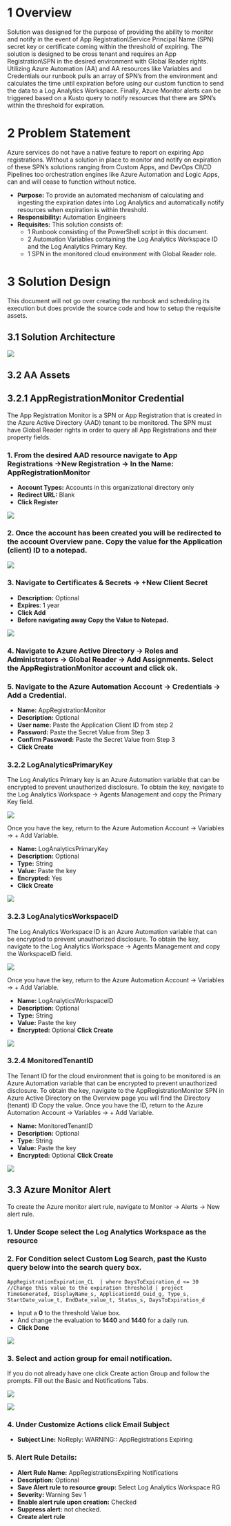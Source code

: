 # 1	Overview
Solution was designed for the purpose of providing the ability to monitor and notify in the event of App Registration\Service Principal Name (SPN) secret key or certificate coming within the threshold of expiring. The solution is designed to be cross tenant and requires an App Registration\SPN in the desired environment with Global Reader rights. Utilizing Azure Automation (AA) and AA resources like Variables and Credentials our runbook pulls an array of SPN’s from the environment and calculates the time until expiration before using our custom function to send the data to a Log Analytics Workspace. Finally, Azure Monitor alerts can be triggered based on a Kusto query to notify resources that there are SPN’s within the threshold for expiration.
# 2	Problem Statement
Azure services do not have a native feature to report on expiring App registrations. Without a solution in place to monitor and notify on expiration of these SPN’s solutions ranging from Custom Apps, and DevOps CI\CD Pipelines too orchestration engines like Azure Automation and Logic Apps, can and will cease to function without notice. 
-	**Purpose:** To provide an automated mechanism of calculating and ingesting the expiration dates into Log Analytics and automatically notify resources when expiration is within threshold.
-	**Responsibility:** Automation Engineers
-	**Requisites:** This solution consists of:
     -	1 Runbook consisting of the PowerShell script in this document. 
     -	2 Automation Variables containing the Log Analytics Workspace ID and the Log Analytics Primary Key.
     -	1 SPN in the monitored cloud environment with Global Reader role.
# 3	Solution Design
This document will not go over creating the runbook and scheduling its execution but does provide the source code and how to setup the requisite assets.
## 3.1 Solution Architecture
![](https://github.com/Cj-Scott/Get-AppRegistrationExpiration/blob/main/Images/Pic1.png)
## 3.2	AA Assets
## 3.2.1	AppRegistrationMonitor Credential
The App Registration Monitor is a SPN or App Registration that is created in the Azure Active Directory (AAD) tenant to be monitored. The SPN must have Global Reader rights in order to query all App Registrations and their property fields.
### 1.	From the desired AAD resource navigate to App Registrations ->New Registration -> In the Name: AppRegistrationMonitor
- **Account Types:** Accounts in this organizational directory only
- **Redirect URL:** Blank
- **Click Register**

![](https://github.com/Cj-Scott/Get-AppRegistrationExpiration/blob/main/Images/Pic2.png) 

### 2.	Once the account has been created you will be redirected to the account Overview pane. Copy the value for the Application (client) ID to a notepad. 

![](https://github.com/Cj-Scott/Get-AppRegistrationExpiration/blob/main/Images/Pic3.png)

### 3.	Navigate to Certificates & Secrets -> +New Client Secret
- **Description:** Optional
- **Expires**: 1 year
- **Click Add**
- **Before navigating away Copy the Value to Notepad.**

![](https://github.com/Cj-Scott/Get-AppRegistrationExpiration/blob/main/Images/Pic4.png)


### 4.	Navigate to Azure Active Directory -> Roles and Administrators -> Global Reader   -> Add Assignments. Select the AppRegistrationMonitor account and click ok.
### 5.	Navigate to the Azure Automation Account -> Credentials -> Add a Credential.
- **Name:** AppRegistrationMonitor
- **Description:** Optional
- **User name:** Paste the Application Client ID from step 2
- **Password:** Paste the Secret Value from Step 3
- **Confirm Password:** Paste the Secret Value from Step 3
- **Click Create**
### 3.2.2	LogAnalyticsPrimaryKey
The Log Analytics Primary key is an Azure Automation variable that can be encrypted to prevent unauthorized disclosure.
To obtain the key, navigate to the Log Analytics Workspace -> Agents Management and copy the Primary Key field.

![](https://github.com/Cj-Scott/Get-AppRegistrationExpiration/blob/main/Images/Pic5.png)

Once you have the key, return to the Azure Automation Account -> Variables -> + Add Variable.
- **Name:** LogAnalyticsPrimaryKey
- **Description:** Optional
- **Type:** String
- **Value:** Paste the key
- **Encrypted:** Yes
- **Click Create**
 
![](https://github.com/Cj-Scott/Get-AppRegistrationExpiration/blob/main/Images/Pic6.png)

### 3.2.3	LogAnalyticsWorkspaceID
The Log Analytics Workspace ID is an Azure Automation variable that can be encrypted to prevent unauthorized disclosure.
To obtain the key, navigate to the Log Analytics Workspace -> Agents Management and copy the WorkspaceID field.

![](https://github.com/Cj-Scott/Get-AppRegistrationExpiration/blob/main/Images/Pic7.png)

Once you have the key, return to the Azure Automation Account -> Variables -> + Add Variable.
- **Name:** LogAnalyticsWorkspaceID
- **Description:** Optional
- **Type:** String
- **Value:** Paste the key
- **Encrypted:** Optional
**Click Create**

![](https://github.com/Cj-Scott/Get-AppRegistrationExpiration/blob/main/Images/Pic8.png)

### 3.2.4	MonitoredTenantID
The Tenant ID for the cloud environment that is going to be monitored is an Azure Automation variable that can be encrypted to prevent unauthorized disclosure.
To obtain the key, navigate to the AppRegistrationMonitor SPN in Azure Active Directory on the Overview page you will find the Directory (tenant) ID  Copy the value.
Once you have the ID, return to the Azure Automation Account -> Variables -> + Add Variable.
- **Name:** MonitoredTenantID
- **Description:** Optional
- **Type**: String
- **Value:** Paste the key
- **Encrypted:** Optional
**Click Create**

![](https://github.com/Cj-Scott/Get-AppRegistrationExpiration/blob/main/Images/Pic9.png)

## 3.3	Azure Monitor Alert
To create the Azure monitor alert rule, navigate to Monitor -> Alerts -> New alert rule.
### 1.	Under Scope select the Log Analytics Workspace as the resource
### 2.	For Condition select Custom Log Search, past the Kusto query below into the search query box.
`AppRegistrationExpiration_CL 
| where DaysToExpiration_d <= 30 //Change this value to the expiration threshold
| project TimeGenerated, DisplayName_s, ApplicationId_Guid_g, Type_s, StartDate_value_t, EndDate_value_t, Status_s, DaysToExpiration_d`

-	Input a **0** to the threshold Value box.
-	And change the evaluation to **1440** and **1440** for a daily run.
-	**Click Done**

![](https://github.com/Cj-Scott/Get-AppRegistrationExpiration/blob/main/Images/Pic10.png)

### 3.	Select and action group for email notification. 
If you do not already have one click Create action Group and follow the prompts. Fill out the Basic and Notifications Tabs.
 
![](https://github.com/Cj-Scott/Get-AppRegistrationExpiration/blob/main/Images/pic11.png)

![](https://github.com/Cj-Scott/Get-AppRegistrationExpiration/blob/main/Images/pic12.png)

### 4.	Under Customize Actions click Email Subject
- **Subject Line:** NoReply: WARNING:: AppRegistrations Expiring
### 5.	Alert Rule Details:
- **Alert Rule Name:** AppRegistrationsExpiring Notifications
- **Description:** Optional
- **Save Alert rule to resource group:** Select Log Analytics Workspace RG
- **Severity:** Warning Sev 1
- **Enable alert rule upon creation:** Checked
- **Suppress alert:** not checked.
- **Create alert rule**

